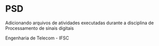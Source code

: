 # PSD
Adicionando arquivos de atividades executadas durante a disciplina de Processamento de sinais digitais

Engenharia de Telecom - IFSC
